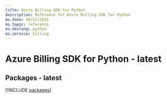 ```yaml
---
title: Azure Billing SDK for Python
description: Reference for Azure Billing SDK for Python
ms.date: 09/17/2025
ms.topic: reference
ms.devlang: python
ms.service: billing
---
```

# Azure Billing SDK for Python - latest
## Packages - latest
[!INCLUDE [packages](billing-index.md)]